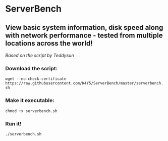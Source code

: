 # ServerBench
## View basic system information, disk speed along with network performance - tested from multiple locations across the world!
*Based on the script by Teddysun*

### Download the script:
`wget --no-check-certificate https://raw.githubusercontent.com/K4Y5/ServerBench/master/serverbench.sh`

### Make it executable:
`chmod +x serverbench.sh`

### Run it!
`./serverbench.sh`
